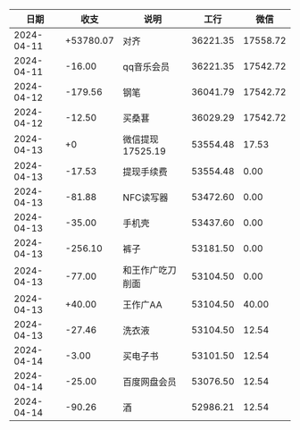 
| 日期         | 收支        | 说明           | 工行       | 微信       |
| ---------- | --------- | ------------ | -------- | -------- |
| 2024-04-11 | +53780.07 | 对齐           | 36221.35 | 17558.72 |
| 2024-04-11 | -16.00    | qq音乐会员       | 36221.35 | 17542.72 |
| 2024-04-12 | -179.56   | 钢笔           | 36041.79 | 17542.72 |
| 2024-04-12 | -12.50    | 买桑葚          | 36029.29 | 17542.72 |
| 2024-04-13 | +0        | 微信提现17525.19 | 53554.48 | 17.53    |
| 2024-04-13 | -17.53    | 提现手续费        | 53554.48 | 0.00     |
| 2024-04-13 | -81.88    | NFC读写器       | 53472.60 | 0.00     |
| 2024-04-13 | -35.00    | 手机壳          | 53437.60 | 0.00     |
| 2024-04-13 | -256.10   | 裤子           | 53181.50 | 0.00     |
| 2024-04-13 | -77.00    | 和王作广吃刀削面     | 53104.50 | 0.00     |
| 2024-04-13 | +40.00    | 王作广AA        | 53104.50 | 40.00    |
| 2024-04-13 | -27.46    | 洗衣液          | 53104.50 | 12.54    |
| 2024-04-14 | -3.00     | 买电子书         | 53101.50 | 12.54    |
| 2024-04-14 | -25.00    | 百度网盘会员       | 53076.50 | 12.54    |
| 2024-04-14 | -90.26    | 酒            | 52986.21 | 12.54    |
